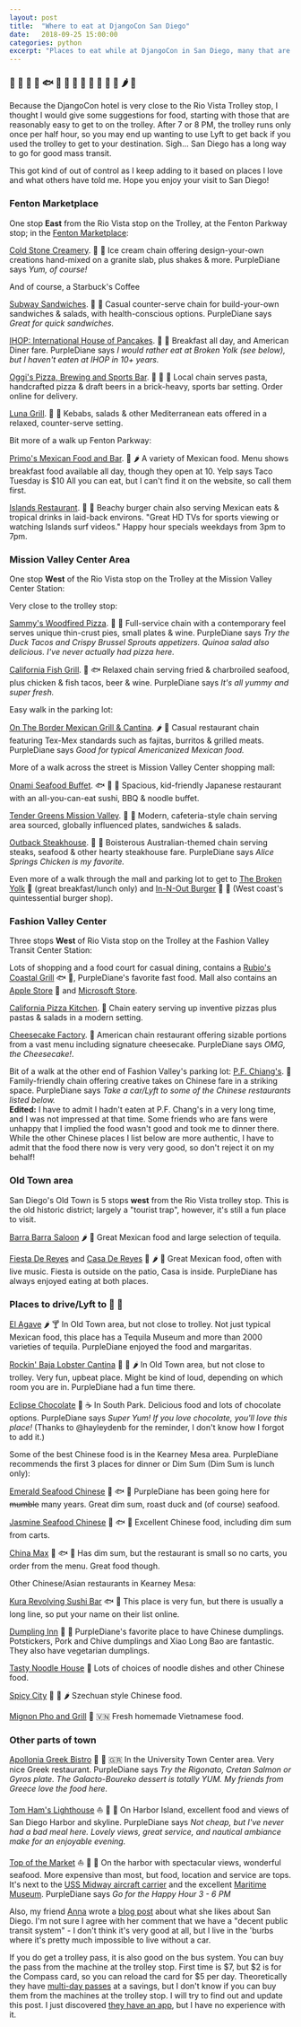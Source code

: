 ```yaml
---
layout: post
title:  "Where to eat at DjangoCon San Diego"
date:   2018-09-25 15:00:00
categories: python
excerpt: "Places to eat while at DjangoCon in San Diego, many that are close to the hotel."
---
```


### 🍴 🍔 🍕 🌮 🐟 🐂 🍤 🍦 🍺 🍨 🍹 🍗 🍰 🌶 🍣

Because the DjangoCon hotel is very close to the Rio Vista Trolley stop, I thought I would give some suggestions for food, starting with those that are reasonably easy to get to on the trolley.
After 7 or 8 PM, the trolley runs only once per half hour, so you may end up wanting to use Lyft to get back if you used the trolley to get to your destination. Sigh... San Diego has a long way to go for good mass transit.

This got kind of out of control as I keep adding to it based on places I love and what others have told me. Hope you enjoy your visit to San Diego!


### Fenton Marketplace
One stop **East** from the Rio Vista stop on the Trolley, at the Fenton Parkway stop; in the [Fenton Marketplace][fenton]:

[Cold Stone Creamery][coldstone]. 🍨 🍦 Ice cream chain offering design-your-own creations hand-mixed on a granite slab, plus shakes & more. PurpleDiane says *Yum, of course!*

And of course, a Starbuck's Coffee

[Subway Sandwiches][subway]. 🍞 🍴 Casual counter-serve chain for build-your-own sandwiches & salads, with health-conscious options. PurpleDiane says *Great for quick sandwiches.*

[IHOP: International House of Pancakes][ihop]. 🍴 🍳 Breakfast all day, and American Diner fare. PurpleDiane says *I would rather eat at Broken Yolk (see below), but I haven't eaten at IHOP in 10+ years.*

[Oggi's Pizza, Brewing and Sports Bar][oggis]. 🍕 🍺 🍝 Local chain serves pasta, handcrafted pizza & draft beers in a brick-heavy, sports bar setting. Order online for delivery.

[Luna Grill][luna]. 🍴 🍢 Kebabs, salads & other Mediterranean eats offered in a relaxed, counter-serve setting.

Bit more of a walk up Fenton Parkway:

[Primo's Mexican Food and Bar][primos]. 🌮 🌶 A variety of Mexican food. Menu shows breakfast food available all day, though they open at 10. Yelp says Taco Tuesday is $10 All you can eat, but I can't find it on the website, so call them first.

[Islands Restaurant][islands]. 🍔 🍹 Beachy burger chain also serving Mexican eats & tropical drinks in laid-back environs. "Great HD TVs for sports viewing or watching Islands surf videos." Happy hour specials weekdays from 3pm to 7pm.

### Mission Valley Center Area

One stop **West** of the Rio Vista stop on the Trolley at the Mission Valley Center Station:

Very close to the trolley stop:

[Sammy's Woodfired Pizza][sammys]. 🍕 🌮 Full-service chain with a contemporary feel serves unique thin-crust pies, small plates & wine. PurpleDiane says *Try the Duck Tacos and Crispy Brussel Sprouts appetizers. Quinoa salad also delicious. I've never actually had pizza here.*

[California Fish Grill][fishgrill]. 🍤 🐟 Relaxed chain serving fried & charbroiled seafood, plus chicken & fish tacos, beer & wine. PurpleDiane says *It's all yummy and super fresh.*

Easy walk in the parking lot:

[On The Border Mexican Grill & Cantina][border]. 🌶 🌮 Casual restaurant chain featuring Tex-Mex standards such as fajitas, burritos & grilled meats. PurpleDiane says *Good for typical Americanized Mexican food.*

More of a walk across the street is Mission Valley Center shopping mall:

[Onami Seafood Buffet][onami]. 🐟 🍆 🍣 Spacious, kid-friendly Japanese restaurant with an all-you-can-eat sushi, BBQ & noodle buffet.

[Tender Greens Mission Valley][greens]. 🍳 🍗 Modern, cafeteria-style chain serving area sourced, globally influenced plates, sandwiches & salads.

[Outback Steakhouse][outback]. 🍗 🐂 Boisterous Australian-themed chain serving steaks, seafood & other hearty steakhouse fare. PurpleDiane says *Alice Springs Chicken is my favorite.*

Even more of a walk through the mall and parking lot to get to [The Broken Yolk][broken] 🍳 (great breakfast/lunch only) and [In-N-Out Burger][innout] 🍔 🍟 (West coast's quintessential burger shop).

### Fashion Valley Center
Three stops **West** of Rio Vista stop on the Trolley at the Fashion Valley Transit Center Station:

Lots of shopping and a food court for casual dining, contains a [Rubio's Coastal Grill][rubios] 🐟 🌮, PurpleDiane's favorite fast food.
Mall also contains an [Apple Store][apple] 🍎 and [Microsoft Store][microsoft].

[California Pizza Kitchen][capizza]. 🍕 Chain eatery serving up inventive pizzas plus pastas & salads in a modern setting.

[Cheesecake Factory][cheesecake]. 🍰 American chain restaurant offering sizable portions from a vast menu including signature cheesecake.
PurpleDiane says *OMG, the Cheesecake!*.

Bit of a walk at the other end of Fashion Valley's parking lot:
[P.F. Chiang's][pfc]. 🍜 Family-friendly chain offering creative takes on Chinese fare in a striking space.
PurpleDiane says *Take a car/Lyft to some of the Chinese restaurants listed below.*<br />
**Edited:** I have to admit I hadn't eaten at P.F. Chang's in a very long time, and I was not impressed at that time.
Some friends who are fans were unhappy that I implied the food wasn't good and took me to dinner there.
While the other Chinese places I list below are more authentic, I have to admit that the food there now is very very good, so don't reject it on my behalf!

### Old Town area

San Diego's Old Town is 5 stops **west** from the Rio Vista trolley stop.
This is the old historic district; largely a "tourist trap", however, it's still a fun place to visit.

[Barra Barra Saloon][barra] 🌶 🌮 Great Mexican food and large selection of tequila.

[Fiesta De Reyes][fiesta] and [Casa De Reyes][casa] 🌮 🌶 🌯 Great Mexican food, often with live music.
Fiesta is outside on the patio, Casa is inside.
PurpleDiane has always enjoyed eating at both places.

### Places to drive/Lyft to 🚗 🚕

[El Agave][elagave] 🌶 🍸 In Old Town area, but not close to trolley.
Not just typical Mexican food, this place has a Tequila Museum and more than 2000 varieties of tequila.
PurpleDiane enjoyed the food and margaritas.

[Rockin' Baja Lobster Cantina][rockin] 🦀 🌮 🌶 In Old Town area, but not close to trolley.
Very fun, upbeat place. Might be kind of loud, depending on which room you are in.
PurpleDiane had a fun time there.

[Eclipse Chocolate][eclipse] 🍫 ☕️ In South Park. Delicious food and lots of chocolate options.
PurpleDiane says *Super Yum! If you love chocolate, you'll love this place!*
(Thanks to @hayleydenb for the reminder, I don't know how I forgot to add it.)

Some of the best Chinese food is in the Kearney Mesa area.
PurpleDiane recommends the first 3 places for dinner or Dim Sum (Dim Sum is lunch only):

[Emerald Seafood Chinese][emerald] 🏮 🐟 🍚 PurpleDiane has been going here for ~~mumble~~ many years.
Great dim sum, roast duck and (of course) seafood.

[Jasmine Seafood Chinese][jasmine] 🏮 🐟 🍚 Excellent Chinese food, including dim sum from carts.

[China Max][chinamax] 🏮 🐟 🍚 Has dim sum, but the restaurant is small so no carts, you order from the menu.
Great food though.

Other Chinese/Asian restaurants in Kearney Mesa:

[Kura Revolving Sushi Bar][kura] 🐟 🍣 This place is very fun, but there is usually a long line, so put your name on their list online.

[Dumpling Inn][dumpling] 🏮 🍴 PurpleDiane's favorite place to have Chinese dumplings.
Potstickers, Pork and Chive dumplings and Xiao Long Bao are fantastic.
They also have vegetarian dumplings.

[Tasty Noodle House][noodle] 🍜 Lots of choices of noodle dishes and other Chinese food.

[Spicy City][spicy] 🏮 🍚 🌶 Szechuan style Chinese food.

[Mignon Pho and Grill][mignon] 🍜 🇻🇳 Fresh homemade Vietnamese food.

### Other parts of town

[Apollonia Greek Bistro][apollonia] 🍗 🍴 🇬🇷 In the University Town Center area. Very nice Greek restaurant.
PurpleDiane says *Try the Rigonato, Cretan Salmon or Gyros plate. The Galacto-Boureko dessert is totally YUM. My friends from Greece love the food here.*

[Tom Ham's Lighthouse][tomham] ⛵️ 🍗 🍴 On Harbor Island, excellent food and views of San Diego Harbor and skyline.
PurpleDiane says *Not cheap, but I've never had a bad meal here. Lovely views, great service, and nautical ambiance make for an enjoyable evening.*

[Top of the Market][top] ⛵️ 🍗 🍴 On the harbor with spectacular views, wonderful seafood.
More expensive than most, but food, location and service are tops.
It's next to the [USS Midway aircraft carrier][midway] and the excellent [Maritime Museum][maritime].
PurpleDiane says *Go for the Happy Hour 3 - 6 PM*

Also, my friend [Anna][ossanna] wrote a [blog post][annablog] about what she likes about San Diego.
I'm not sure I agree with her comment that we have a "decent public transit system" - I don't think it's very good at all, but I live in the 'burbs where it's pretty much impossible to live without a car.

If you do get a trolley pass, it is also good on the bus system.
You can buy the pass from the machine at the trolley stop.
First time is $7, but $2 is for the Compass card, so you can reload the card for $5 per day.
Theoretically they have [multi-day passes][passes] at a savings, but I don't know if you can buy them from the machines at the trolley stop.
I will try to find out and update this post.
I just discovered [they have an app][compass], but I have no experience with it.

[apple]: https://www.apple.com/retail/fashionvalley/
[annablog]: http://anna-oz.tumblr.com/post/171736615240/san-diego-my-favorites
[apollonia]: http://www.apolloniabistro.com/
[barra]: https://barrabarrasaloon.com/
[border]: http://otbsd.com/
[broken]: https://www.thebrokenyolkcafe.com/mission-valley/
[capizza]: https://locations.cpk.com/ll/US/CA/San-Diego/7007-Friars-Rd_*-Suite-901
[casa]: https://casadereyesrestaurant.com/
[cheesecake]: http://locations.thecheesecakefactory.com/ca/san-diego-28.html
[chinamax]: http://www.chinamaxsd.com/
[coldstone]: https://www.coldstonecreamery.com/locator/index.php?brand=cs&store=20175
[compass]: https://sdmts.com/fares-passes/compass-cloud
[dumpling]: http://www.dumplinginn.com/
[eclipse]: https://www.eclipsechocolate.com/
[elagave]: http://www.elagave.com/
[emerald]: http://www.sdchinesecuisine.com/
[fenton]: https://www.google.com/maps/place/Fenton+Marketplace/@32.7800187,-117.128956,18z/data=!4m5!3m4!1s0x80d95513ca24137f:0x3a6ed86b792778c6!8m2!3d32.7813394!4d-117.12787
[fiesta]: https://www.fiestadereyes.com/
[fishgrill]: https://www.cafishgrill.com/
[greens]: https://www.tendergreens.com/locations/mission-valley

[ihop]: https://restaurants.ihop.com/ca/san-diego/829/
[innout]: http://locations.in-n-out.com/128
[islands]: https://www.islandsrestaurants.com/locations/mission-valley
[jasmine]: http://jasmineseafood.com/
[luna]: http://lunagrill.com/location/mission-valley/
[kura]: https://kurausa.com/
[maritime]: https://sdmaritime.org/
[microsoft]: https://www.microsoft.com/en-us/store/locations/ca/san-diego/fashion-valley/store-3
[midway]: https://www.midway.org/
[mignon]: http://www.mignonpho.com/
[noodle]: http://www.tastynoodlehousesandiego.com/
[oggis]: http://missionvalley.oggis.com/
[onami]: https://www.facebook.com/onamitora/
[outback]: https://www.outback.com/locations/ca/mission-valley
[pfc]: https://www.pfchangs.com/locations/us/ca/san-diego/7077-friars-rd/7200-san-diego.html
[ossanna]: https://twitter.com/OssAnna16
[passes]: https://sdmts.com/fares-passes
[primos]: http://primosmex.com/primos-mex-and-bar/
[rockin]: https://rockinbaja.com/old-town/
[rubios]: https://www.rubios.com/
[rubys]: https://www.rubys.com/locations/san-diego-mission-valley-mall/

[sammys]: http://www.sammyspizza.com/location/mission-valley/
[spicy]: http://spicycity.menutoeat.com/
[subway]: http://www.subway.com/en-us
[tomham]: https://www.tomhamslighthouse.com/
[top]: https://www.sdtopofthemarket.com/menu/
